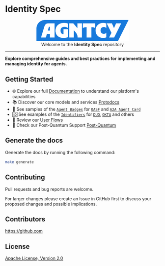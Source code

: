 # Identity Spec

<p align="center">
  <a href="https://spec.identity.agntcy.org">
    <picture>
      <source media="(prefers-color-scheme: dark)" srcset="img/_logo-Agntcy_White@2x.png" width="300">
      <img alt="" src="img/_logo-Agntcy_FullColor@2x.png" width="300">
    </picture>
  </a>
  <br />
  <caption>Welcome to the <b>Identity Spec</b> repository</caption>
</p>

---

**Explore comprehensive guides and best practices for implementing and managing identity for agents.**

## Getting Started

- 🌐 Explore our full [Documentation](https://spec.identity.agntcy.org) to understand our platform's capabilities
- 📚 Discover our core models and services [Protodocs](https://spec.identity.agntcy.org/protodocs/agntcy/identity/core/v1alpha1/id.proto)
- 🎨 See samples of the [`Agent Badges`](https://spec.identity.agntcy.org/docs/vc/agent-badge) for [`OASF`](https://schema.oasf.agntcy.org/schema/objects/agent) and [`A2A Agent Card`](https://github.com/google/A2A/blob/main/specification/json/a2a.json#AgentCard)
- 🆔 See examples of the [`Identifiers`](https://spec.identity.agntcy.org/docs/id/examples) for [`DUO`](https://duo.com), [`OKTA`](https://okta.com) and others
- 🔄 Review our [User Flows](https://spec.identity.agntcy.org/docs/specs/flows/agntcy_user/)
- 🔐 Check our Post-Quantum Support [Post-Quantum](https://spec.identity.agntcy.org/docs/standards/post-quantum-safe)

## Generate the docs

Generate the docs by running the following command:

```bash
make generate
```

## Contributing

Pull requests and bug reports are welcome.

For larger changes please create an Issue in GitHub first to discuss your
proposed changes and possible implications.

## Contributors

https://github.com

## License

[Apache License, Version 2.0](https://www.apache.org/licenses/LICENSE-2.0)
